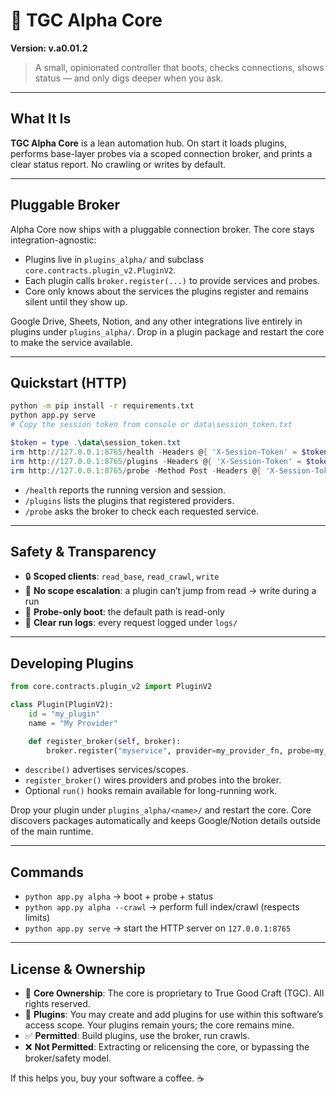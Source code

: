 # 🤖 TGC Alpha Core

**Version: v.a0.01.2**

> A small, opinionated controller that boots, checks connections, shows status — and only digs deeper when you ask.

---

## What It Is

**TGC Alpha Core** is a lean automation hub. On start it loads plugins, performs base-layer probes via a scoped connection broker, and prints a clear status report. No crawling or writes by default.

---

## Pluggable Broker

Alpha Core now ships with a pluggable connection broker. The core stays integration-agnostic:

* Plugins live in `plugins_alpha/` and subclass `core.contracts.plugin_v2.PluginV2`.
* Each plugin calls `broker.register(...)` to provide services and probes.
* Core only knows about the services the plugins register and remains silent until they show up.

Google Drive, Sheets, Notion, and any other integrations live entirely in plugins under `plugins_alpha/`. Drop in a plugin package and restart the core to make the service available.

---

## Quickstart (HTTP)

```bash
python -m pip install -r requirements.txt
python app.py serve
# Copy the session token from console or data\session_token.txt
```

```powershell
$token = type .\data\session_token.txt
irm http://127.0.0.1:8765/health -Headers @{ 'X-Session-Token' = $token }
irm http://127.0.0.1:8765/plugins -Headers @{ 'X-Session-Token' = $token }
irm http://127.0.0.1:8765/probe -Method Post -Headers @{ 'X-Session-Token' = $token } -ContentType "application/json" -Body "{}"
```

* `/health` reports the running version and session.
* `/plugins` lists the plugins that registered providers.
* `/probe` asks the broker to check each requested service.

---

## Safety & Transparency

* 🔒 **Scoped clients**: `read_base`, `read_crawl`, `write`
* 🚫 **No scope escalation**: a plugin can’t jump from read → write during a run
* 🧪 **Probe-only boot**: the default path is read-only
* 🧾 **Clear run logs**: every request logged under `logs/`

---

## Developing Plugins

```python
from core.contracts.plugin_v2 import PluginV2

class Plugin(PluginV2):
    id = "my_plugin"
    name = "My Provider"

    def register_broker(self, broker):
        broker.register("myservice", provider=my_provider_fn, probe=my_probe_fn)
```

* `describe()` advertises services/scopes.
* `register_broker()` wires providers and probes into the broker.
* Optional `run()` hooks remain available for long-running work.

Drop your plugin under `plugins_alpha/<name>/` and restart the core. Core discovers packages automatically and keeps Google/Notion details outside of the main runtime.

---

## Commands

* `python app.py alpha` → boot + probe + status
* `python app.py alpha --crawl` → perform full index/crawl (respects limits)
* `python app.py serve` → start the HTTP server on `127.0.0.1:8765`

---

## License & Ownership

* 🧿 **Core Ownership**: The core is proprietary to True Good Craft (TGC). All rights reserved.
* 🔌 **Plugins**: You may create and add plugins for use within this software’s access scope. Your plugins remain yours; the core remains mine.
* ✅ **Permitted**: Build plugins, use the broker, run crawls.
* ❌ **Not Permitted**: Extracting or relicensing the core, or bypassing the broker/safety model.

If this helps you, buy your software a coffee. ☕️
